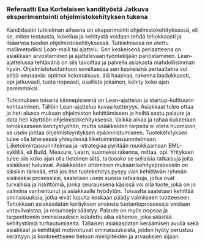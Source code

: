 ### Referaatti Esa Kortelaisen kandityöstä Jatkuva eksperimentointi ohjelmistokehityksen tukena


Kandidaatin tutkielman aiheena on eksperimointi ohjelmistokehityksessä, eli se, miten testausta, kokeilua ja kehitystä voidaan tehdä tehokkaasti ja lisäarvoa tuoden ohjelmistokehityksessä. Tutkielmassa on otettu mallimetodiksi Lean-malli tai ajattelu. Sen keskeisenä periaatteena on asiakkaan arvostaminen ja ajattelevaan työntekijään panostaminen. Lean-ajattelussa tehtävänä on siis tavoittaa ja palvella asiakasta mahdollisimman hyvin. Ohjelmistotuotantoon soveltaessa sen keskeisinä periaatteina voi pitää seuraavia: optimoi kokonaisuus, älä haaskaa, rakenna laadukkaasti, opi jatkuvasti, tuota nopeasti, osallista jokainen, kehity koko ajan paremmaksi. 

Tutkimuksen toisena kiinnepisteenä on Lean-ajattelun ja startup-kulttuurin kohtaaminen. Tällöin Lean-ajattelua kuvaa ketteryys. Asiakkaat tulee ottaa jo heti alussa mukaan ohjelmiston kehittämiseen ja heiltä saatu palaute ja data heti käyttöön ohjelmistokehityksessä. Vaikka aikaa ja rahaa kulutetaan tehokkaaseen kehitystyöhön, mutta asiakkaiden tarpeita ei oteta huomioon, se usein johtaa ohjelmistoyrityksen epäonnistumiseen. Tuotekehityksen tulee olla läheisessä yhteydessä liiketoimintasuunnitelmaan. Liiketoimintasuunnitelmaa ja -strategiaa pyritään muokkaamaan BML-syklillä, eli Build, Measure, Learn, suomeksi rakenna, mittaa, opi. Yrityksen tulee siis koko ajan olla tietoinen siitä, tarjoaako se sellaisia ratkaisuja joita asiakkaat haluavat. Asiakkaiden ottaminen mukaan kehitysprosessiin on siksikin tärkeää, että jos itse tuotekehitys pysyy vain kehittävän ryhmän sisäiseksi prosessiksi, saatetaan usein suosia ratkaisuja, jotka ovat turvallisia ja riskittömiä, jonka seurauksena käsissä voi olla tuote, joka on jo valmiina vanhentunut ja asiakkaalle hyödytön. Toisaalta saatetaan kehittää ominaisuuksia, jotka eivät lopulta koskaan päädy valmiiseen tuotteeseen. Tehokkaan asiakasdatan keräyksen ansiosta tuotantoprosesseja voidaan virtaviivaistaa, ja resursseja säästyy. Palaute on myös nopeaa ja tarpeettomiin ominaisuuksiin kulutettu aika vähenee, joka säästää kehitystiimiä turhautumiselta.  Tällaisen asiakasdatan keräämisen avulla sekä asiakkaat ja kehittäjät motivoituvat ominaisuuksista, joiden hyöty perustuu kerättyyn ja konkreettiseen tietoon mielipiteiden ja arvauksien sijaan.
